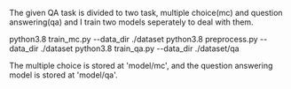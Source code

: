 The given QA task is divided to two task, multiple choice(mc) and question answering(qa) and I train two models seperately to deal with them.

python3.8 train_mc.py --data_dir ./dataset
python3.8 preprocess.py --data_dir ./dataset
python3.8 train_qa.py --data_dir ./dataset/qa

The multiple choice is stored at 'model/mc', and the question answering model is stored at 'model/qa'. 